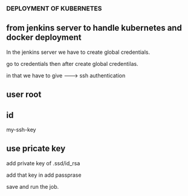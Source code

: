 ### DEPLOYMENT OF KUBERNETES
## from jenkins server to handle kubernetes and docker deployment

In the jenkins server we have to create global credentials.

go to credentials then after create global credentilas.

in that we have to give ---> ssh authentication
## user root
## id 
my-ssh-key

## use pricate key 
add private key of .ssd/id_rsa

add that key in add passprase

save and run the job.
